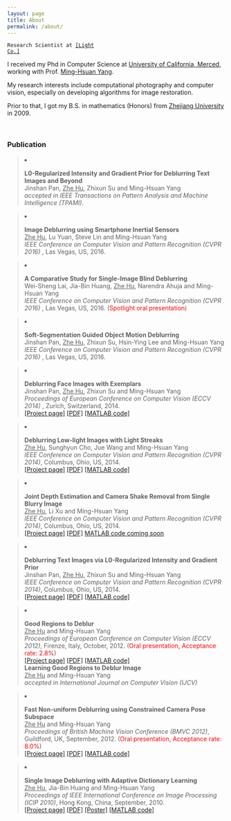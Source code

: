 ```yaml
---
layout: page
title: About
permalink: /about/
---
```


<code>Research Scientist at <a href="https://light.co">[Light Co.]</a></code>

I received my Phd in Computer Science at [University of California, Merced](http://www.ucmerced.edu/), working with Prof. [Ming-Hsuan Yang](http://faculty.ucmerced.edu/mhyang/). 
                                
My research interests include computational photography and computer vision, especially on developing algorithms for image restoration.
                               
Prior to that, I got my B.S. in mathematics (Honors) from [Zhejiang University](http://www.zju.edu.cn/english/) in 2009.

<br>

<h3>Publication</h3>

<blockquote><li><p>
<b>L0-Regularized Intensity and Gradient Prior for Deblurring Text Images and Beyond</b>
<br>Jinshan Pan, <u>Zhe Hu</u>, Zhixun Su and Ming-Hsuan Yang <br> 
<i>accepted in  IEEE Transactions on Pattern Analysis and Machine Intelligence (TPAMI)</i>.<br>
</p></li></blockquote>

<blockquote><li><p>
<b>Image Deblurring using Smartphone Inertial Sensors</b>
<br><u>Zhe Hu</u>, Lu Yuan, Steve Lin and Ming-Hsuan Yang <br> 
<i>IEEE Conference on Computer Vision and Pattern Recognition 
(CVPR 2016)</i>
, Las Vegas, US, 2016.<br>
</p></li></blockquote>

<blockquote><li><p>
<b>A Comparative Study for Single-Image Blind Deblurring</b>
<br>Wei-Sheng Lai, Jia-Bin Huang, <u>Zhe Hu</u>, Narendra Ahuja and Ming-Hsuan Yang <br> 
<i>IEEE Conference on Computer Vision and Pattern Recognition 
(CVPR 2016)</i>
, Las Vegas, US, 2016. (<FONT COLOR="RED">Spotlight oral presentation</FONT>) <br>
</p></li></blockquote>

<blockquote><li><p>
<b>Soft-Segmentation Guided Object Motion Deblurring</b>
<br>Jinshan Pan, <u>Zhe Hu</u>, Zhixun Su, Hsin-Ying Lee and Ming-Hsuan Yang <br> 
<i>IEEE Conference on Computer Vision and Pattern Recognition 
(CVPR 2016)</i>
, Las Vegas, US, 2016.<br>
</p></li></blockquote>

<blockquote><li><p>
<b>Deblurring Face Images with Exemplars</b>
<br>Jinshan Pan, <u>Zhe Hu</u>, Zhixun Su and Ming-Hsuan Yang<br>
<i>Proceedings of European Conference on Computer Vision (ECCV 2014)</i>
, Zurich, Switzerland, 2014.<br>
<a href="https://eng.ucmerced.edu/people/zhu/ECCV14_facedeblur.html">[Project page]</a>
<a href="https://eng.ucmerced.edu/people/zhu/ECCV14_facedeblur.pdf">[PDF]</a>
<a href="https://eng.ucmerced.edu/people/zhu/ECCV14_facedeblur_code.zip">
[MATLAB code]</a>
</p></li></blockquote>

<blockquote><li><p>
<b>Deblurring Low-light Images with Light Streaks</b>
<br><u>Zhe Hu</u>, Sunghyun Cho, Jue Wang and Ming-Hsuan Yang<br>
<i>IEEE Conference on Computer Vision and Pattern Recognition (CVPR 2014)</i>, Columbus, Ohio, US, 2014.<br>
<a href="https://eng.ucmerced.edu/people/zhu/CVPR14_lightstreak.html">[Project page]</a>
<a href="https://eng.ucmerced.edu/people/zhu/CVPR14_lightstreak.pdf">[PDF]</a>
<a href="https://eng.ucmerced.edu/people/zhu/CVPR14_lightstreak_code.zip">
[MATLAB code]</a>
</p></li></blockquote>

<blockquote><li><p>
<b>Joint Depth Estimation and Camera Shake Removal from Single Blurry Image</b>
<br><u>Zhe Hu</u>, Li Xu and Ming-Hsuan Yang<br> 
<i>IEEE Conference on Computer Vision and Pattern Recognition 
(CVPR 2014)</i>, Columbus, Ohio, US, 2014.<br>
<a href="https://eng.ucmerced.edu/people/zhu/CVPR14_depthdeblur.html">[Project page]</a>
<a href="https://eng.ucmerced.edu/people/zhu/CVPR14_deblurdepth.pdf">[PDF]</a>
<a href="https://eng.ucmerced.edu/people/zhu/cvpr14_depthdeblur_code.zip">
MATLAB code coming soon</a>
</p></li></blockquote>

<blockquote><li><p>
<b>Deblurring Text Images via L0-Regularized Intensity and Gradient Prior</b>
<br>Jinshan Pan, <u>Zhe Hu</u>, Zhixun Su and Ming-Hsuan Yang<br>
<i>IEEE Conference on Computer Vision and Pattern Recognition 
(CVPR 2014)</i>, Columbus, Ohio, US, 2014.<br>
<a href="https://eng.ucmerced.edu/people/zhu/CVPR14_text.html">[Project page]</a>
<a href="https://eng.ucmerced.edu/people/zhu/CVPR14_deblurtext.pdf">[PDF]</a>
<a HREF="https://eng.ucmerced.edu/people/zhu/CVPR14_text_code_blind.zip">
[MATLAB code]</a>
</p></li></blockquote>

<blockquote><li><p>
<b>Good Regions to Deblur</b>
<br><u>Zhe Hu</u> and Ming-Hsuan Yang<br> 
<i>Proceedings of European Conference on Computer Vision 
(ECCV 2012)</i>,
Firenze, Italy, October, 2012. (<FONT COLOR="RED">Oral presentation, Acceptance rate: 2.8%</FONT>)<br>
<a href="https://eng.ucmerced.edu/people/zhu/GoodRegion.html">[Project page]</a>
<a href="https://eng.ucmerced.edu/people/zhu/ECCV12.pdf">[PDF]</a>
<a href="https://eng.ucmerced.edu/people/zhu/ECCV12_code.zip">
[MATLAB code]</a> 
<br />
<b>Learning Good Regions to Deblur Image</b> 
<br><u>Zhe Hu</u> and Ming-Hsuan Yang<br> 
<i>accepted in International Journal on Computer Vision (IJCV)</i><br>
</p></li></blockquote>

<blockquote><li><p>
<b>Fast Non-uniform Deblurring using Constrained Camera Pose Subspace</b>
<br><u>Zhe Hu</u> and Ming-Hsuan Yang<br> 
<i>Proceedings of British Machine Vision Conference 
(BMVC 2012)</i>,
Guildford, UK, September, 2012. (<FONT COLOR="RED">Oral presentation, Acceptance rate: 8.0%</FONT>)<br>
<a href="https://eng.ucmerced.edu/people/zhu/FastNonuniform.html">[Project page]</a>
<a href="https://eng.ucmerced.edu/people/zhu/BMVC12.pdf">[PDF]</a>
<a href="https://eng.ucmerced.edu/people/zhu/BMVC12_code.zip">
[MATLAB code]</a>
</p></li></blockquote>

<blockquote><li><p>
<b>Single Image Deblurring with Adaptive Dictionary Learning</b>
<br><u>Zhe Hu</u>, Jia-Bin Huang and Ming-Hsuan Yang<br> 
<i>Proceedings of IEEE International Conference on Image Processing 
(ICIP 2010)</i>,
Hong Kong, China, September, 2010.<br>
<a href="https://eng.ucmerced.edu/people/zhu/AdaptDict.html">[Project page]</a>
<a href="https://eng.ucmerced.edu/people/zhu/ICIP10.pdf">[PDF]</a>
<a href="https://eng.ucmerced.edu/people/zhu/ICIP10_poster.pdf">[Poster]</a>
<a href="https://eng.ucmerced.edu/people/zhu/ICIP10_deblur.zip">
[MATLAB code]</a>
</p></li></blockquote>


